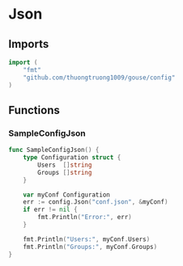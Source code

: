 # Json

## Imports

```go
import (
	"fmt"
	"github.com/thuongtruong1009/gouse/config"
)
```
## Functions


### SampleConfigJson

```go
func SampleConfigJson() {
	type Configuration struct {
		Users  []string
		Groups []string
	}

	var myConf Configuration
	err := config.Json("conf.json", &myConf)
	if err != nil {
		fmt.Println("Error:", err)
	}

	fmt.Println("Users:", myConf.Users)
	fmt.Println("Groups:", myConf.Groups)
}
```

